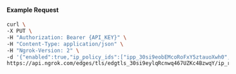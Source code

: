 <!-- Code generated for API Clients. DO NOT EDIT. -->

#### Example Request

```bash
curl \
-X PUT \
-H "Authorization: Bearer {API_KEY}" \
-H "Content-Type: application/json" \
-H "Ngrok-Version: 2" \
-d '{"enabled":true,"ip_policy_ids":["ipp_30si9eobEMcoRoFxY5ztauoXwh0","ipp_30si9fKUrbfVchF7rTMnsqIcb4I"]}' \
https://api.ngrok.com/edges/tls/edgtls_30si9eylqRcnwq467UZKc4BzwqY/ip_restriction
```
